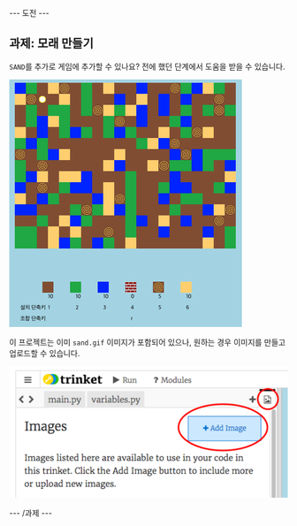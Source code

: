 \--- 도전 \---

## 과제: 모래 만들기

`SAND`를 추가로 게임에 추가할 수 있나요? 전에 했던 단계에서 도움을 받을 수 있습니다.

![스크린샷](images/craft-sand.png)

이 프로젝트는 이미 `sand.gif` 이미지가 포함되어 있으나, 원하는 경우 이미지를 만들고 업로드할 수 있습니다.

![screenshot](images/craft-upload.png)

\--- /과제 \---
